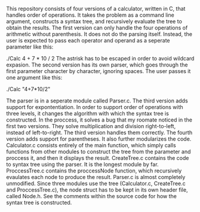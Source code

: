 This repository consists of four versions of a calculator, written in C, that handles order of operations. It takes the problem as a command line argument, constructs a syntax tree, and recursively evaluate the tree to obtain the results. 
The first version can only handle the four operations of arithmetic without parenthesis. It does not do the parsing itself. Instead, the user is expected to pass each operator and operand as a seperate parameter like this:

   ./Calc 4 + 7 \* 10 / 2
The astrisk has to be escaped in order to avoid wildcard expasion.
The second version has its own parser, which goes through the first parameter character by character, ignoring spaces. The user passes it one argument like this:

   ./Calc "4+7*10/2"

The parser is in a seperate module called Parser.c.
The third version adds support for expontentiation. In order to support order of operations with three levels, it changes the algorithm with which the syntax tree is constructed. In the proccess, it solves a bug that my roomate noticed in the first two versions. They solve multiplication and division right-to-left, instead of left-to-right. The third version handles them correctly.
The fourth version adds support for parentheses. It also further modularizes the code. Calculator.c consists entirely of the main function, which simply calls functions from other modules to construct the tree from the parameter and proccess it, and then it displays the result. CreateTree.c contains the code to syntax tree using the parser. It is the longest module by far. ProccessTree.c contains the proccessNode function, which recursively evaulates each node to produce the result. Parser.c is almost completely unmodified. Since three modules use the tree (Calculator.c, CreateTree.c and ProccessTree.c), the node struct has to be kept in its own header file, called Node.h.
See the comments within the source code for how the syntax tree is constructed.
